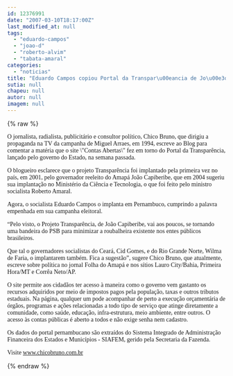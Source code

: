 ```yaml
---
id: 12376991
date: "2007-03-10T18:17:00Z"
last_modified_at: null
tags:
  - "eduardo-campos"
  - "joao-d"
  - "roberto-alvim"
  - "tabata-amaral"
categories:
  - "noticias"
title: "Eduardo Campos copiou Portal da Transpar\u00eancia de Jo\u00e3o Capiberibe e Roberto Amaral"
sutia: null
chapeu: null
autor: null
imagem: null
---
```

{% raw %}
<p><P><FONT face=Verdana>O jornalista, radialista, publicitário e consultor político, Chico Bruno, que dirigiu a propaganda na TV da campanha de Miguel Arraes, em 1994, escreve ao Blog para comentar a matéria que o site \"Contas Abertas\" fez em torno do Portal da Transparência, lançado pelo governo do Estado, na semana passada.</FONT></P></p>
<p><P><FONT face=Verdana>O blogueiro esclarece que o projeto Transparência foi implantado pela primeira vez no país, em 2001, pelo governador reeleito do Amapá João Capiberibe, que em 2004 sugeriu sua implantação no Ministério da Ciência e Tecnologia, o que foi feito pelo ministro socialista Roberto Amaral. </FONT></P></p>
<p><P><FONT face=Verdana>Agora, o socialista Eduardo Campos o implanta em Pernambuco, cumprindo a palavra empenhada em sua campanha eleitoral. </FONT></P></p>
<p><P><FONT face=Verdana>“Pelo visto, o Projeto Transparência, de João Capiberibe, vai aos poucos, se tornando uma bandeira do PSB para minimizar a roubalheira existente nos entes públicos brasileiros. </FONT></P></p>
<p><P><FONT face=Verdana>Que tal o governadores socialistas do Ceará, Cid Gomes, e do Rio Grande Norte, Wilma de Faria, o implantarem também. Fica a sugestão”, sugere Chico Bruno, que atualmente, escreve sobre política no jornal Folha do Amapá e nos sítios Lauro City/Bahia, Primeira Hora/MT e Corrêa Neto/AP.</FONT></P></p>
<p><P><FONT face=Verdana>O site permite aos cidadãos ter acesso à maneira como o governo vem gastanto os recursos adquiridos por meio de impostos pagos pela população, taxas e outros tributos estaduais. Na página, qualquer um pode acompanhar de perto a execução orçamentária de órgãos, programas e ações relacionadas a todo tipo de serviço que atinge diretamente a comunidade, como saúde, educação, infra-estrutura, meio ambiente, entre outros. O acesso às contas públicas é aberto a todos e não exige senha nem cadastro. </FONT></P></p>
<p><P><FONT face=Verdana>Os dados do portal pernambucano são extraídos do Sistema Integrado de Administração Financeira dos Estados e Municípios - SIAFEM, gerido pela Secretaria da Fazenda.</FONT></P></p>
<p><P><FONT face=Verdana>Visite </FONT><A href=\"https://www.chicobruno.com.br/\"><FONT face=Verdana>www.chicobruno.com.br</FONT></A><FONT face=Verdana> </FONT></P> </p>
{% endraw %}